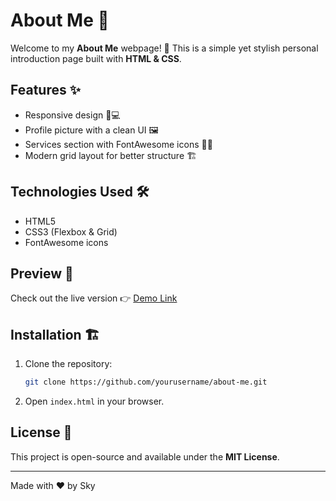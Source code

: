 # About Me 🌟

Welcome to my **About Me** webpage! 🚀 This is a simple yet stylish personal introduction page built with **HTML & CSS**.

## Features ✨
- Responsive design 📱💻
- Profile picture with a clean UI 🖼️
- Services section with FontAwesome icons 💼🎨
- Modern grid layout for better structure 🏗️

## Technologies Used 🛠️
- HTML5
- CSS3 (Flexbox & Grid)
- FontAwesome icons

## Preview 👀
Check out the live version 👉 [Demo Link](#)

## Installation 🏗️
1. Clone the repository:
   ```sh
   git clone https://github.com/yourusername/about-me.git
   ```
2. Open `index.html` in your browser.

## License 📜
This project is open-source and available under the **MIT License**.

---
Made with ❤️ by Sky
